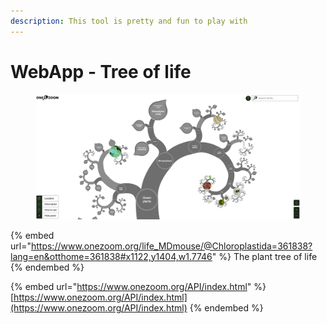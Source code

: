 ```yaml
---
description: This tool is pretty and fun to play with
---
```


# WebApp - Tree of life

<figure><img src="../.gitbook/assets/image (1) (1).png" alt=""><figcaption></figcaption></figure>



{% embed url="https://www.onezoom.org/life_MDmouse/@Chloroplastida=361838?lang=en&otthome=361838#x1122,y1404,w1.7746" %}
The plant tree of life
{% endembed %}



{% embed url="https://www.onezoom.org/API/index.html" %}
[https://www.onezoom.org/API/index.html](https://www.onezoom.org/API/index.html)
{% endembed %}
